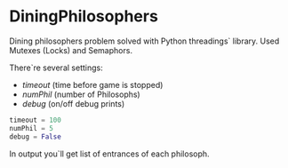 # DiningPhilosophers
Dining philosophers problem solved with Python threadings` library. 
Used Mutexes (Locks) and Semaphors.

There`re several settings: 
* *timeout* (time before game is stopped)
* *numPhil* (number of Philosophs)
* *debug* (on/off debug prints)

~~~~python 
timeout = 100
numPhil = 5 
debug = False
~~~~

In output you`ll get list of entrances of each philosoph.

